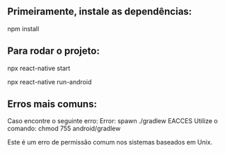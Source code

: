 ## Primeiramente, instale as dependências:

npm install

## Para rodar o projeto:

npx react-native start

npx react-native run-android

## Erros mais comuns:

Caso encontre o seguinte erro:
Error: spawn ./gradlew EACCES
Utilize o comando: chmod 755 android/gradlew

Este é um erro de permissão comum nos sistemas baseados em Unix.
